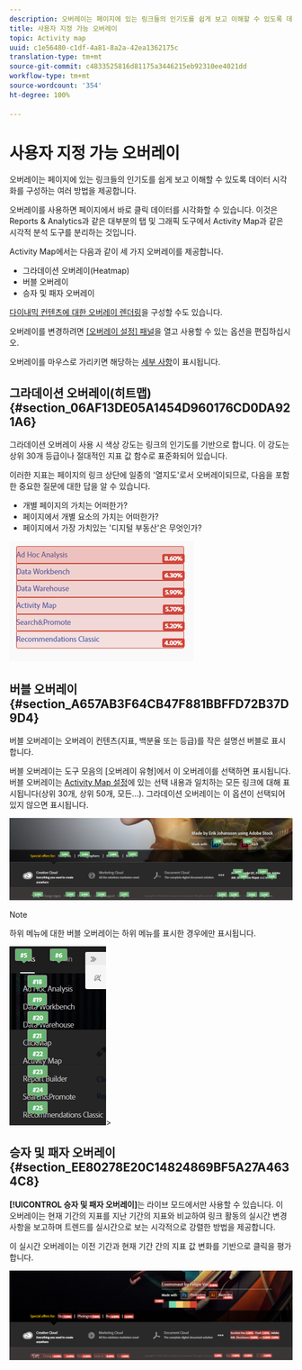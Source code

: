 ```yaml
---
description: 오버레이는 페이지에 있는 링크들의 인기도를 쉽게 보고 이해할 수 있도록 데이터 시각화를 구성하는 여러 방법을 제공합니다.
title: 사용자 지정 가능 오버레이
topic: Activity map
uuid: c1e56480-c1df-4a81-8a2a-42ea1362175c
translation-type: tm+mt
source-git-commit: c4833525816d81175a3446215eb92310ee4021dd
workflow-type: tm+mt
source-wordcount: '354'
ht-degree: 100%

---
```



# 사용자 지정 가능 오버레이

오버레이는 페이지에 있는 링크들의 인기도를 쉽게 보고 이해할 수 있도록 데이터 시각화를 구성하는 여러 방법을 제공합니다.

오버레이를 사용하면 페이지에서 바로 클릭 데이터를 시각화할 수 있습니다. 이것은 Reports &amp; Analytics과 같은 대부분의 탭 및 그래픽 도구에서 Activity Map과 같은 시각적 분석 도구를 분리하는 것입니다.

Activity Map에서는 다음과 같이 세 가지 오버레이를 제공합니다.

* 그라데이션 오버레이(Heatmap)
* 버블 오버레이
* 승자 및 패자 오버레이

[다이내믹 컨텐츠에 대한 오버레이 렌더링](/help/analyze/activity-map/activitymap-link-tracking/activitymap-stl-track-custom-elements.md)을 구성할 수도 있습니다.

오버레이를 변경하려면 [[오버레이 설정] 패널](/help/analyze/activity-map/activitymap-overlay-settings.md)을 열고 사용할 수 있는 옵션을 편집하십시오.

오버레이를 마우스로 가리키면 해당하는 [세부 사항](/help/analyze/activity-map/activitymap-overlay-details.md)이 표시됩니다.

## 그라데이션 오버레이(히트맵) {#section_06AF13DE05A1454D960176CD0DA921A6}

그라데이션 오버레이 사용 시 색상 강도는 링크의 인기도를 기반으로 합니다. 이 강도는 상위 30개 등급이나 절대적인 지표 값 함수로 표준화되어 있습니다.

이러한 지표는 페이지의 링크 상단에 일종의 &#39;열지도&#39;로서 오버레이되므로, 다음을 포함한 중요한 질문에 대한 답을 알 수 있습니다.

* 개별 페이지의 가치는 어떠한가?
* 페이지에서 개별 요소의 가치는 어떠한가?
* 페이지에서 가장 가치있는 &#39;디지털 부동산&#39;은 무엇인가?

![](assets/gradient.png)

## 버블 오버레이 {#section_A657AB3F64CB47F881BBFFD72B37D9D4}

버블 오버레이는 오버레이 컨텐츠(지표, 백분율 또는 등급)를 작은 설명선 버블로 표시합니다.

버블 오버레이는 도구 모음의 [오버레이 유형]에서 이 오버레이를 선택하면 표시됩니다. 버블 오버레이는 [Activity Map 설정](/help/analyze/activity-map/activitymap-overlay-settings.md)에 있는 선택 내용과 일치하는 모든 링크에 대해 표시됩니다(상위 30개, 상위 50개, 모든...). 그라데이션 오버레이는 이 옵션이 선택되어 있지 않으면 표시됩니다.

![](assets/bubble_overlay.png)

>[!NOTE]
>
> 하위 메뉴에 대한 버블 오버레이는 하위 메뉴를 표시한 경우에만 표시됩니다.
>
>![](assets/bubbles_submenu.png)>

## 승자 및 패자 오버레이 {#section_EE80278E20C14824869BF5A27A4634C8}

**[!UICONTROL 승자 및 패자 오버레이]**&#x200B;는 라이브 모드에서만 사용할 수 있습니다. 이 오버레이는 현재 기간의 지표를 지난 기간의 지표와 비교하여 링크 활동의 실시간 변경 사항을 보고하며 트렌드를 실시간으로 보는 시각적으로 강렬한 방법을 제공합니다.

이 실시간 오버레이는 이전 기간과 현재 기간 간의 지표 값 변화를 기반으로 클릭을 평가합니다.

![](assets/gainers_losers.png)

